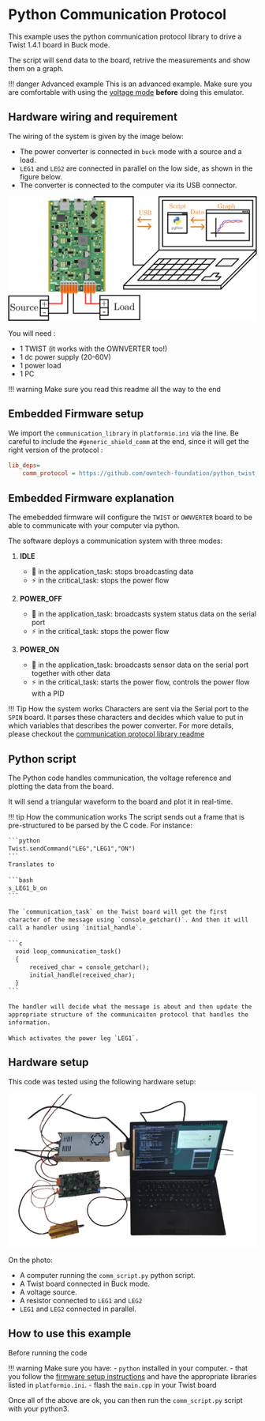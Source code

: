 # Python Communication Protocol

This example uses the python communication protocol library to drive a Twist 1.4.1 board in Buck mode.

The script will send data to the board, retrive the measurements and show them on a graph.

!!! danger Advanced example
     This is an advanced example. Make sure you are comfortable with using the [voltage mode](https://docs.owntech.org/examples/TWIST/DC_DC/buck_voltage_mode/) **before** doing this emulator.


## Hardware wiring and requirement

The wiring of the system is given by the image below:
- The power converter is connected in `buck` mode with a source and a load.
- `LEG1` and `LEG2` are connected in parallel on the low side, as shown in the figure below.
- The converter is connected to the computer via its USB connector.

![Communication setup](Image/Comm_system.png)

You will need :
- 1 TWIST (it works with the OWNVERTER too!)
- 1 dc power supply (20-60V)
- 1 power load
- 1 PC

!!! warning Make sure you read this readme all the way to the end

## Embedded Firmware setup

We import the `communication_library` in `platformio.ini` via the line. Be careful to include the `#generic_shield_comm` at the end, since it will get the right version of the protocol :

```ini
lib_deps=
    comm_protocol = https://github.com/owntech-foundation/python_twist_comm_protocol.git#generic_shield_comm
```

## Embedded Firmware explanation

The emebedded firmware will configure the `TWIST` or `OWNVERTER` board to be able to communicate with your computer via python. 

The software deploys a communication system with three modes:

1. **IDLE**
   - :dart: in the application_task: stops broadcasting data
   - :zap: in the critical_task: stops the power flow

2. **POWER_OFF**
   - :dart: in the application_task: broadcasts system status data on the serial port
   - :zap: in the critical_task: stops the power flow

3. **POWER_ON**
   - :dart: in the application_task: broadcasts sensor data on the serial port together with other data
   - :zap: in the critical_task: starts the power flow, controls the power flow with a PID

!!! Tip How the system works
    Characters are sent via the Serial port to the `SPIN` board.
    It parses these characters and decides which value to put in which variables that describes the power converter.
    For more details, please checkout the [communication protocol library readme](https://github.com/owntech-foundation/python_twist_comm_protocol)


## Python script

The Python code handles communication, the voltage reference and plotting the data from the board.

It will send a triangular waveform to the board and plot it in real-time.

!!! tip How the communication works
    The script sends out a frame that is pre-structured to be parsed by the C code.
    For instance:

    ```python
    Twist.sendCommand("LEG","LEG1","ON")
    ```
    Translates to

    ```bash
    s_LEG1_b_on
    ```

    The `communication_task` on the Twist board will get the first character of the message using `console_getchar()`. And then it will call a handler using `initial_handle`.

    ```c
      void loop_communication_task()
      {
          received_char = console_getchar();
          initial_handle(received_char);
      }
    ```

    The handler will decide what the message is about and then update the appropriate structure of the communicaiton protocol that handles the information.

    Which activates the power leg `LEG1`.


## Hardware setup

This code was tested using the following hardware setup:

![Emulator setup](Image/HIL_system_real.png)

On the photo:
  - A computer running the `comm_script.py` python script.
  - A Twist board connected in Buck mode.
  - A voltage source.
  - A resistor connected to `LEG1` and `LEG2`
  - `LEG1` and `LEG2` connected in parallel.

## How to use this example

Before running the code

!!! warning Make sure you have:
    - `python` installed in your computer.
    - that you follow the [firmware setup instructions](#embedded-firmware-setup) and have the appropriate libraries listed in `platformio.ini`.
    - flash the `main.cpp` in your Twist board

Once all of the above are ok, you can then run the `comm_script.py` script with your python3.
